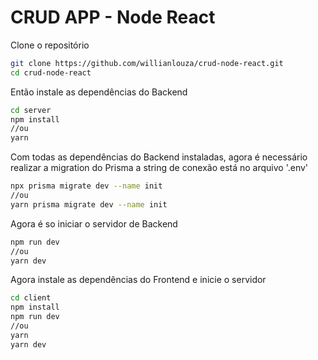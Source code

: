 # CRUD APP - Node React


Clone o repositório
```zsh
git clone https://github.com/willianlouza/crud-node-react.git
cd crud-node-react
```

Então instale as dependências do Backend 

```zsh
cd server
npm install
//ou
yarn 
```
Com todas as dependências do Backend instaladas, agora é necessário realizar a migration do Prisma
a string de conexão está no arquivo '.env'
```zsh
npx prisma migrate dev --name init
//ou
yarn prisma migrate dev --name init
```

Agora é so iniciar o servidor de Backend
```zsh
npm run dev
//ou
yarn dev
```


Agora instale as dependências do Frontend e inicie o servidor

```zsh
cd client
npm install
npm run dev
//ou
yarn 
yarn dev
```
